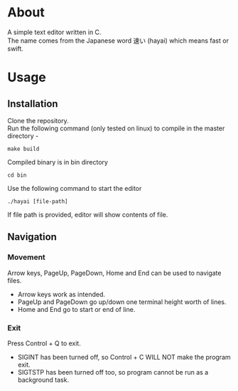 # About
A simple text editor written in C.  
The name comes from the Japanese word 速い (hayai) which means fast or swift.  

# Usage

## Installation
Clone the repository.  
Run the following command (only tested on linux) to compile in the master directory -  
```
make build
```
Compiled binary is in bin directory
```
cd bin
```
Use the following command to start the editor
```
./hayai [file-path]
```
If file path is provided, editor will show contents of file.

## Navigation
### Movement
Arrow keys, PageUp, PageDown, Home and End can be used to navigate files.  
* Arrow keys work as intended.  
* PageUp and PageDown go up/down one terminal height worth of lines.  
* Home and End go to start or end of line.

### Exit
Press Control + Q to exit.  
* SIGINT has been turned off, so Control + C WILL NOT make the program exit.  
* SIGTSTP has been turned off too, so program cannot be run as a background task.  
